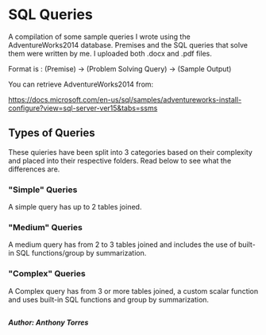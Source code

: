 # SQL Queries

A compilation of some sample queries I wrote using the AdventureWorks2014 database.
Premises and the SQL queries that solve them were written by me.
I uploaded both .docx and .pdf files.

Format is : (Premise) -> (Problem Solving Query) -> (Sample Output)


You can retrieve AdventureWorks2014 from: 

https://docs.microsoft.com/en-us/sql/samples/adventureworks-install-configure?view=sql-server-ver15&tabs=ssms
## Types of Queries

These quieries have been split into 3 categories based on their complexity and placed into their respective folders. Read below to see what the differences are. 

### **"Simple" Queries**
 A simple query has up to 2 tables joined.

### **"Medium" Queries**
 A medium query has from 2 to 3 tables joined and includes the use of built-in SQL functions/group by summarization. 

### **"Complex" Queries**
 A Complex query has from 3 or more tables joined, a custom scalar function and uses built-in SQL functions and group by summarization.

## 

##### Author: **Anthony Torres** 